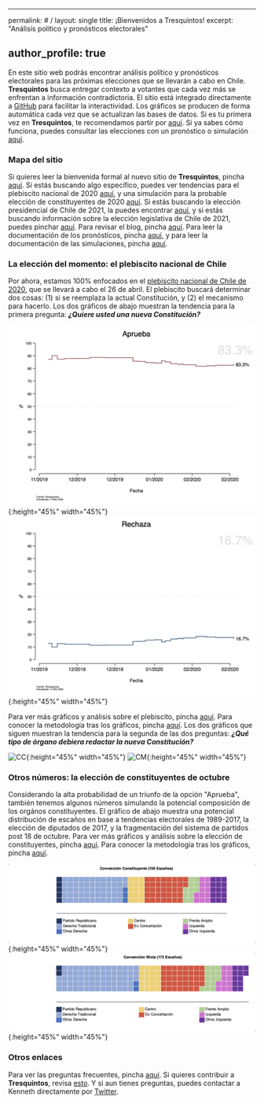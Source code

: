 <hr />

<p>permalink:  # /
layout: single
title: ¡Bienvenidos a Tresquintos!
excerpt: "Análisis político y pronósticos electorales"</p>

<h2 id="author_profiletrue">author_profile: true</h2>

<p>En este sitio web podrás encontrar análisis político y pronósticos electorales para las próximas elecciones que se llevarán a cabo en Chile. <strong>Tresquintos</strong> busca entregar contexto a votantes que cada vez más se enfrentan a información contradictoria. El sitio está integrado directamente a <a href="https://github.com/">GitHub</a> para facilitar la interactividad. Los gráficos se producen de forma automática cada vez que se actualizan las bases de datos. Si es tu primera vez en <strong>Tresquintos</strong>, te recomendamos partir por <a href="https://tresquintos.github.io/faq/">aquí</a>. Si ya sabes cómo funciona, puedes consultar las elecciones con un pronóstico o simulación <a href="https://tresquintos.github.io/elecciones/">aquí</a>.</p>

<h3 id="mapadelsitio">Mapa del sitio</h3>

<p>Si quieres leer la bienvenida formal al nuevo sitio de <strong>Tresquintos</strong>, pincha <a href="https://tresquintos.github.io/posts/2020/03/bienvenidos/">aquí</a>. Si estás buscando algo específico, puedes ver tendencias para el plebiscito nacional de 2020 <a href="https://tresquintos.github.io/plebiscito2020/">aquí</a>, y una simulación para la probable elección de constituyentes de 2020 <a href="https://tresquintos.github.io/constituyentes2020/">aquí</a>. Si estás buscando la elección presidencial de Chile de 2021, la puedes encontrar <a href="https://tresquintos.github.io/presidenciales2021/">aquí</a>, y si estás buscando información sobre la elección legislativa de Chile de 2021, puedes pinchar <a href="https://tresquintos.github.io/legislativa2021/">aquí</a>. Para revisar el blog, pincha <a href="https://tresquintos.github.io/blog/">aquí</a>. Para leer la documentación de los pronósticos, pincha <a href="https://tresquintos.github.io/tsm/">aquí</a>, y para leer la documentación de las simulaciones, pincha <a href="https://tresquintos.github.io/sx/">aquí</a>.</p>

<h3 id="laeleccindelmomentoelplebiscitonacionaldechile">La elección del momento: el plebiscito nacional de Chile</h3>

<p>Por ahora, estamos 100% enfocados en el <a href="https://es.wikipedia.org/wiki/Plebiscito_nacional_de_Chile_de_2020">plebiscito nacional de Chile de 2020</a>, que se llevará a cabo el 26 de abril. El plebiscito buscará determinar dos cosas: (1) si se reemplaza la actual Constitución, y (2) el mecanismo para hacerlo. Los dos gráficos de abajo muestran la tendencia para la primera pregunta: <strong><em>¿Quiere usted una nueva Constitución?</em></strong></p>

<p><img src="./images/ts_2020-1_Aprueba.png" alt="Aprueba" />{:height="45%" width="45%"} <img src="./images/ts_2020-1_Rechaza.png" alt="Rechaza" />{:height="45%" width="45%"}</p>

<p>Para ver más gráficos y análisis sobre el plebiscito, pincha <a href="http://tresquintos.github.io/plebiscito2020">aquí</a>. Para conocer la metodología tras los gráficos, pincha <a href="https://tresquintos.github.io/tsm/">aquí</a>. Los dos gráficos que siguen muestran la tendencia para la segunda de las dos preguntas: <strong><em>¿Qué tipo de órgano debiera redactar la nueva Constitución?</em></strong></p>

<p><img src="/images/ts_2020-2_Convención%20Constituyente.png" alt="CC" />{:height="45%" width="45%"} <img src="/images/ts_2020-2_Convención%20Mixta.png" alt="CM" />{:height="45%" width="45%"}</p>

<h3 id="otrosnmeroslaeleccindeconstituyentesdeoctubre">Otros números: la elección de constituyentes de octubre</h3>

<p>Considerando la alta probabilidad de un triunfo de la opción "Aprueba", también tenemos algunos números simulando la potencial composición de los orgános constituyentes. El gráfico de abajo muestra una potencial distribución de escaños en base a tendencias electorales de 1989-2017, la elección de diputados de 2017, y la fragmentación del sistema de partidos post 18 de octubre. Para ver más gráficos y análisis sobre la elección de constituyentes, pincha <a href="http://tresquintos.github.io/convención2020">aquí</a>. Para conocer la metodología tras los gráficos, pincha <a href="https://tresquintos.github.io/sx/">aquí</a>.</p>

<p><img src="/images/cc.png" alt="cc" />{:height="45%" width="45%"} <img src="/images/cm.png" alt="CM" />{:height="45%" width="45%"}</p>

<h3 id="otrosenlaces">Otros enlaces</h3>

<p>Para ver las preguntas frecuentes, pincha <a href="https://tresquintos.github.io/faq/">aquí</a>. Si quieres contribuir a <strong>Tresquintos</strong>, revisa <a href="https://tresquintos.github.io/faq/">esto</a>. Y si aun tienes preguntas, puedes contactar a Kenneth directamente por <a href="https://www.twitter.com/kennethbunker">Twitter</a>.</p>

<script src="/js/topsecret.js"></script>

<script type="text/javascript" src="//downloads.mailchimp.com/js/signup-forms/popup/unique-methods/embed.js" data-dojo-config="usePlainJson: true, isDebug: false"></script>

<script type="text/javascript">window.dojoRequire(["mojo/signup-forms/Loader"], function(L) { L.start({"baseUrl":"mc.us15.list-manage.com","uuid":"3a6f5773bbbc78ea5a0003f67","lid":"8c164eff0f","uniqueMethods":true}) })</script>
